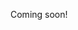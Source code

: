 Coming soon!

<!--

No-order filesystems:
https://news.ycombinator.com/item?id=25900461

Cool OS abstraction over files:
https://news.ycombinator.com/item?id=25920127


Writing a file system from scratch in rust:
https://news.ycombinator.com/item?id=23967016


Making a RISC-V Operating System using Rust: http://osblog.stephenmarz.com


https://tuhdo.github.io/os01/

https://os.phil-opp.com/heap-allocation/?utm_source=Morning+Cup+of+Coding&utm_campaign=6dc21a162e-EMAIL_CAMPAIGN_2019_06_28_06_57&utm_medium=email&utm_term=0_56b5f64c5f-6dc21a162e-56806650

https://news.ycombinator.com/item?id=20394088

https://blog.regehr.org/archives/1676?utm_source=Morning+Cup+of+Coding&utm_campaign=6b70037b40-EMAIL_CAMPAIGN_2019_07_05_03_21&utm_medium=email&utm_term=0_56b5f64c5f-6b70037b40-56806650

https://news.ycombinator.com/item?id=20754592

-->
